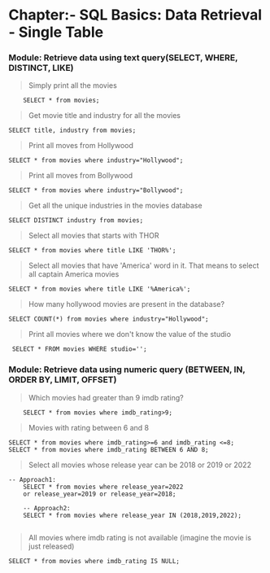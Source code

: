# Chapter:- SQL Basics: Data Retrieval - Single Table
### Module: Retrieve data using text query(SELECT, WHERE, DISTINCT, LIKE)

> Simply print all the movies 
```
	SELECT * from movies;
```
>Get movie title and industry for all the movies
```
SELECT title, industry from movies;

```
>Print all moves from Hollywood 
```
SELECT * from movies where industry="Hollywood";
```
>Print all moves from Bollywood 
```
SELECT * from movies where industry="Bollywood";
```
>Get all the unique industries in the movies database
```
SELECT DISTINCT industry from movies;
```
>Select all movies that starts with THOR
```
SELECT * from movies where title LIKE 'THOR%';
```
>Select all movies that have 'America' word in it. That means to select all captain America movies
```
SELECT * from movies where title LIKE '%America%';

```
>How many hollywood movies are present in the database?
```
SELECT COUNT(*) from movies where industry="Hollywood";
```
>Print all  movies where we don't know the value of the studio
```
 SELECT * FROM movies WHERE studio='';

```
### Module: Retrieve data using numeric query (BETWEEN, IN, ORDER BY, LIMIT, OFFSET)
> Which movies had greater than 9 imdb rating?
```
	SELECT * from movies where imdb_rating>9;

```
>Movies with rating between 6 and 8
```
SELECT * from movies where imdb_rating>=6 and imdb_rating <=8;
SELECT * from movies where imdb_rating BETWEEN 6 AND 8;

```
>Select all movies whose release year can be 2018 or 2019 or 2022
```
-- Approach1:
	SELECT * from movies where release_year=2022 
	or release_year=2019 or release_year=2018;

	-- Approach2:
	SELECT * from movies where release_year IN (2018,2019,2022);


```
> All movies where imdb rating is not available (imagine the movie is just released)
```
SELECT * from movies where imdb_rating IS NULL;
```



